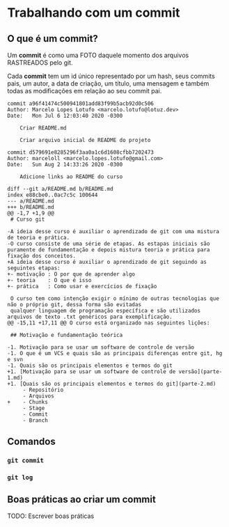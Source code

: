 # Trabalhando com um commit

## O que é um **commit**?

Um **commit** é como uma FOTO daquele momento dos arquivos RASTREADOS pelo git.

Cada **commit** tem um id único representado por um hash, seus commits pais, 
um autor, a data de criação, um título, uma mensagem e também todas as 
modificações em relação ao seu commit pai.

```
commit a96f41474c500941801add83f99b5acb92d0c506
Author: Marcelo Lopes Lotufo <marcelo.lotufo@lotuz.dev>
Date:   Mon Jul 6 12:03:40 2020 -0300

    Criar README.md
    
    Criar arquivo inicial de README do projeto
```

```
commit d579691e8285296f3aa0a1c6d1608cfbb7202473
Author: marceloll <marcelo.lopes.lotufo@gmail.com>
Date:   Sun Aug 2 14:33:26 2020 -0300

    Adicione links ao README do curso

diff --git a/README.md b/README.md
index e88cbe0..0ac7c5c 100644
--- a/README.md
+++ b/README.md
@@ -1,7 +1,9 @@
 # Curso git
 
-A ideia desse curso é auxiliar o aprendizado de git com uma mistura de teoria e prática.
-O curso consiste de uma série de etapas. As estapas iniciais são puramente de fundamentação e depois mistura teoria e prática para fixação dos conceitos.
+A ideia desse curso é auxiliar o aprendizado de git seguindo as seguintes etapas:
+- motivação : O por que de aprender algo
+- teoria    : O que é isso
+- prática   : Como usar e exercícios de fixação
 
 O curso tem como intenção exigir o mínimo de outras tecnologias que não o próprio git, dessa forma são evitadas 
 qualquer linguagem de programação específica e são utilizados arquivos de texto .txt genéricos para exemplificação.
@@ -15,11 +17,11 @@ O curso está organizado nas seguintes lições:
 
 ## Motivação e fundamentação teórica
 
-1. Motivação para se usar um software de controle de versão
-1. O que é um VCS e quais são as principais diferenças entre git, hg e svn
-1. Quais são os principais elementos e termos do git
+1. [Motivação para se usar um software de controle de versão](parte-1.md)
+1. [Quais são os principais elementos e termos do git](parte-2.md)
     - Repositório
     - Arquivos
+    - Chunks
     - Stage
     - Commit
     - Branch
```

## Comandos

### `git commit`

### `git log`

## Boas práticas ao criar um **commit**

TODO: Escrever boas práticas 
